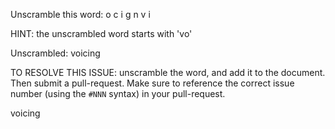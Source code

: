 Unscramble this word: o c i g n v i

HINT: the unscrambled word starts with 'vo'

Unscrambled: voicing

TO RESOLVE THIS ISSUE: unscramble the word, and add it to the document. Then submit a pull-request.  Make sure to reference the correct issue  number (using the `#NNN` syntax) in your pull-request. 




voicing
